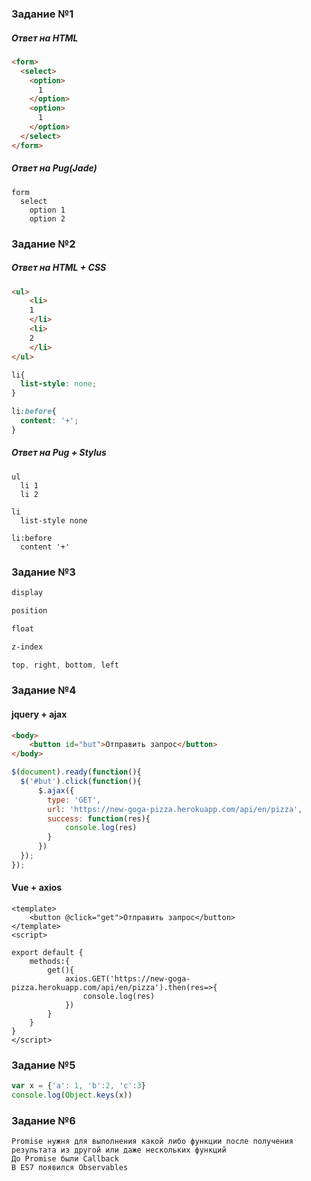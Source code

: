 ### Задание №1
##### Ответ на HTML
```html
<form>
  <select>
    <option>
      1
    </option>
    <option>
      1
    </option>
  </select>
</form>
```
##### Ответ на Pug(Jade)
```jade
form
  select
    option 1
    option 2
```
### Задание №2
##### Ответ на HTML + CSS
```html
<ul>
    <li>
    1
    </li>
    <li>
    2
    </li>
</ul>
```
```css
li{
  list-style: none;
}

li:before{
  content: '+';
}
```
##### Ответ на Pug + Stylus
```jade
ul
  li 1
  li 2
```
```stylus
li
  list-style none

li:before 
  content '+'
```
### Задание №3
```css
display

position

float

z-index

top, right, bottom, left
```
### Задание №4 
#### jquery + ajax
```html
<body>
    <button id="but">Отправить запрос</button>
</body>
```
```javascript
$(document).ready(function(){
  $('#but').click(function(){
      $.ajax({
        type: 'GET',
        url: 'https://new-goga-pizza.herokuapp.com/api/en/pizza',
        success: function(res){
            console.log(res)
        }
      })
  });
});
```
#### Vue + axios
```vue
<template>
    <button @click="get">Отправить запрос</button>
</template>
<script>

export default {
    methods:{
        get(){
            axios.GET('https://new-goga-pizza.herokuapp.com/api/en/pizza').then(res=>{
                console.log(res)
            })
        }
    }
}
</script>
```
### Задание №5
```javascript
var x = {'a': 1, 'b':2, 'c':3}
console.log(Object.keys(x))
```
### Задание №6
```text 
Promise нужня для выполнения какой либо функции после получения результата из другой или даже нескольких функций
До Promise были Callback
В ES7 появился Observables
```

